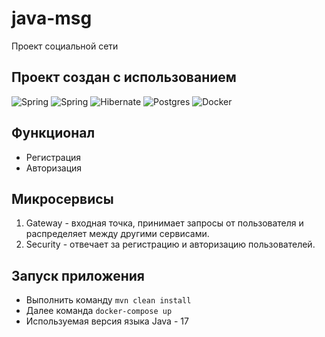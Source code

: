 # java-msg
Проект социальной сети

## Проект создан с использованием  

![Spring](https://img.shields.io/badge/spring-boot%236DB33F.svg?style=for-the-badge&logo=spring-boot&logoColor=white)
![Spring](https://img.shields.io/badge/spring%20security-%236DB33F.svg?style=for-the-badge&logo=security&logoColor=white)
![Hibernate](https://img.shields.io/badge/Hibernate-59666C?style=for-the-badge&logo=Hibernate&logoColor=white)
![Postgres](https://img.shields.io/badge/postgres-%23316192.svg?style=for-the-badge&logo=postgresql&logoColor=white)
![Docker](https://img.shields.io/badge/docker-%230db7ed.svg?style=for-the-badge&logo=docker&logoColor=white)

## Функционал
 - Регистрация
 - Авторизация

## Микросервисы 
1. Gateway - входная точка, принимает запросы от пользователя и распределяет между другими сервисами.
2. Security - отвечает за регистрацию и авторизацию пользователей.

## Запуск приложения  
- Выполнить команду ```mvn clean install```
- Далее команда ```docker-compose up```
- Используемая версия языка Java - 17
